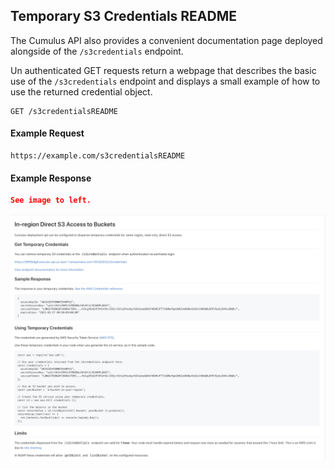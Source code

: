 ## Temporary S3 Credentials README

The Cumulus API also provides a convenient documentation page deployed alongside of the `/s3credentials` endpoint.


Un authenticated GET requests return a webpage that describes the basic use of the `/s3credentials` endpoint and displays a small example of how to use the returned credential object.

```endpoint
GET /s3credentialsREADME
```

#### Example Request
```http
https://example.com/s3credentialsREADME
```

#### Example Response
```json
See image to left.
```

![image of example response](./content/images/exampleResponse.png)
